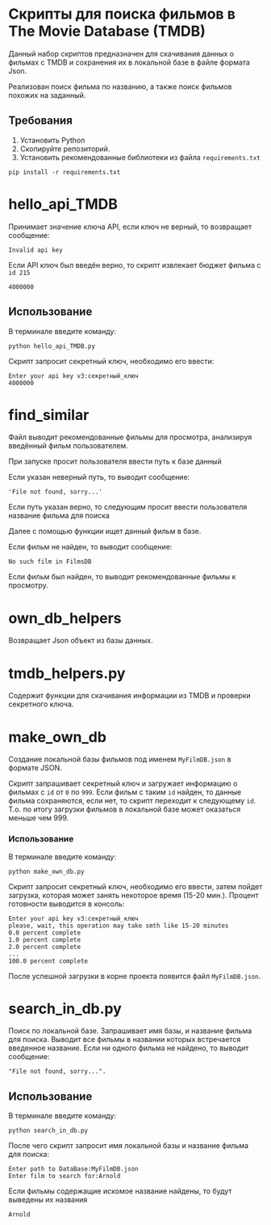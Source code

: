 # Скрипты для поиска фильмов в The Movie Database (TMDB)

Данный набор скриптов предназначен для скачивания данных о фильмах с TMDB и сохранения их в локальной базе в файле формата Json. 

Реализован поиск фильма по названию, а также поиск фильмов похожих на заданный.

## Требования
1. Установить Python
2. Скопируйте репозиторий.
3. Установить рекомендованные библиотеки из файла `requirements.txt`
```
pip install -r requirements.txt
```


# hello_api_TMDB
Принимает значение ключа API, если ключ не верный, то возвращает сообщение:
```
Invalid api key
```

Если API ключ был введён верно, то cкрипт извлекает бюджет фильма с `id 215`
```
4000000
```

## Использование

В терминале введите команду:
```shell
python hello_api_TMDB.py
```

Скрипт запросит секретный ключ, необходимо его ввести:
```shell
Enter your api key v3:секретный_ключ
4000000
```

# find_similar
Файл выводит рекомендованные фильмы для просмотра, анализируя введённый фильм пользователем.

При запуске просит пользователя ввести путь к базе данный

Если указан неверный путь, то выводит сообщение:
```
'File not found, sorry...'
```
Если путь указан верно, то следующим просит ввести пользователя название фильма для поиска

Далее с помощью функции ищет данный фильм в базе.

Если фильм не найден, то выводит сообщение:
```
No such film in FilmsDB
```

Если фильм был найден, то выводит рекомендованные фильмы к просмотру.

# own_db_helpers
Возвращает Json объект из базы данных.

# tmdb_helpers.py

Содержит функции для скачивания информации из TMDB и проверки секретного ключа.
# make_own_db
Создание локальной базы фильмов под именем `MyFilmDB.json` в формате JSON.

Скрипт запрашивает секретный ключ и загружает информацию о фильмах с `id` от `0` по `999`. Если фильм с таким `id` найден, то данные фильма сохраняются, если нет, то скрипт переходит к следующему `id`. Т.о. по итогу загрузки фильмов в локальной базе может оказаться меньше чем 999.

### Использование

В терминале введите команду:

```shell
python make_own_db.py
```

Скрипт запросит секретный ключ, необходимо его ввести, затем пойдет загрузка, которая может занять некоторое время (15-20 мин.). Процент готовности выводится в консоль:

```shell
Enter your api key v3:секретный_ключ
please, wait, this operation may take smth like 15-20 minutes
0.0 percent complete
1.0 percent complete
2.0 percent complete
...
100.0 percent complete
```

После успешной загрузки в корне проекта появится файл `MyFilmDB.json`.

# search_in_db.py

Поиск по локальной базе. Запрашивает имя базы, и название фильма для поиска.
Выводит все фильмы в названии которых встречается введенное название. Если ни одного фильма не найдено, то выводит сообщение:
```
"File not found, sorry...".
```

## Использование

В терминале введите команду:
```shell
python search_in_db.py
```

После чего скрипт запросит имя локальной базы и название фильма для поиска:

```shell
Enter path to DataBase:MyFilmDB.json
Enter film to search for:Arnold
```

Если фильмы содержащие искомое название найдены, то будут выведены их названия

```shell
Arnold
```

